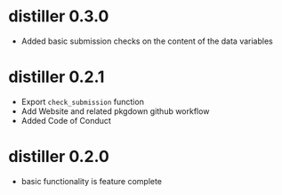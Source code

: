 # distiller 0.3.0

- Added basic submission checks on the content of the data variables 

# distiller 0.2.1

- Export `check_submission` function
- Add Website and related pkgdown github workflow
- Added Code of Conduct

# distiller 0.2.0

- basic functionality is feature complete
